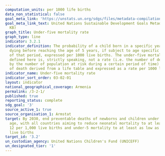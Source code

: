 ```yaml
---
computation_units: per 1000 life births
data_non_statistical: false
goal_meta_link: 'https://unstats.un.org/sdgs/files/metadata-compilation/Metadata-Goal-3.pdf '
goal_meta_link_text: United Nations Sustainable Development Goals Metadata (PDF 225
  KB)
graph_title: Under-five mortality rate
graph_type: line
indicator: 3.2.1
indicator_definition: The probability of a child born in a specific year or period
  dying before reaching the age of 5 years, if subject to age specific mortality rates
  of that period, expressed per 1000 live births. The under-five mortality rate as
  defined here is, strictly speaking, not a rate (i.e. the number of deaths divided
  by the number of population at risk during a certain period of time) but a probability
  of death derived from a life table and expressed as a rate per 1000 live births.
indicator_name: Under-five mortality rate
indicator_sort_order: 03-02-01
layout: indicator
national_geographical_coverage: Armenia
permalink: /3-2-1/
published: true
reporting_status: complete
sdg_goal: '3'
source_active_1: true
source_organisation_1: Armstat
target: By 2030, end preventable deaths of newborns and children under 5 years of
  age, with all countries aiming to reduce neonatal mortality to at least as low as
  12 per 1,000 live births and under-5 mortality to at least as low as 25 per 1,000
  live births
target_id: '3.2'
un_custodian_agency: United Nations Children's Fund (UNICEFF)
un_designated_tier: '1'
---
```

